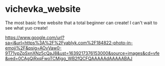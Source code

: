 # vichevka_website
The most basic free website that a total beginner can create!
I can't wait to see what yuo create!

https://www.google.com/url?sa=i&url=https%3A%2F%2Fyablyk.com%2F184822-photo-in-emoji%2F&psig=AOvVaw0-9T71ypZpSxnXNz5cQaJ8&ust=1639217376153000&source=images&cd=vfe&ved=0CAgQjRxqFwoTCMigg_WB2fQCFQAAAAAdAAAAABAJ
